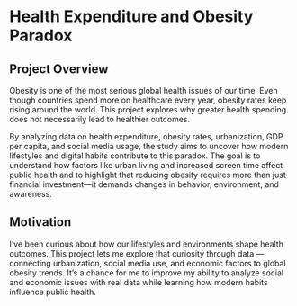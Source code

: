 # Health Expenditure and Obesity Paradox

## Project Overview

Obesity is one of the most serious global health issues of our time.
Even though countries spend more on healthcare every year, obesity rates keep rising around the world.
This project explores why greater health spending does not necessarily lead to healthier outcomes.

By analyzing data on health expenditure, obesity rates, urbanization, GDP per capita, and social media usage, the study aims to uncover how modern lifestyles and digital habits contribute to this paradox.
The goal is to understand how factors like urban living and increased screen time affect public health and to highlight that reducing obesity requires more than just financial investment—it demands changes in behavior, environment, and awareness.

## Motivation

I’ve been curious about how our lifestyles and environments shape health outcomes. This project lets me explore that curiosity through data — connecting urbanization, social media use, and economic factors to global obesity trends. It’s a chance for me to improve my ability to analyze social and economic issues with real data while learning how modern habits influence public health.

